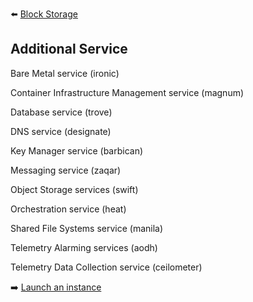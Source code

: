 :arrow_left: [Block Storage](https://github.com/locvx1234/Openstack/blob/master/Install_guide/BlockStorage.md)

## Additional Service

Bare Metal service (ironic)

Container Infrastructure Management service (magnum)

Database service (trove)


DNS service (designate)

Key Manager service (barbican)

Messaging service (zaqar)


Object Storage services (swift)


Orchestration service (heat)

Shared File Systems service (manila)


Telemetry Alarming services (aodh)


Telemetry Data Collection service (ceilometer)

:arrow_right: [Launch an instance](https://github.com/locvx1234/Openstack/blob/master/Install_guide/LaunchInstance.md)